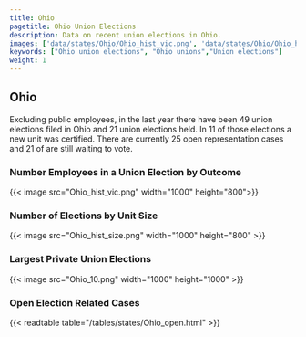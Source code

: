 ```yaml
---
title: Ohio
pagetitle: Ohio Union Elections
description: Data on recent union elections in Ohio.
images: ['data/states/Ohio/Ohio_hist_vic.png', 'data/states/Ohio/Ohio_hist_size.png', 'data/states/Ohio/Ohio_10.png']
keywords: ["Ohio union elections", "Ohio unions","Union elections"]
weight: 1
---
```

##  Ohio

Excluding public employees, in the last year there have been 49 union elections filed in Ohio and 21 union elections held. In 11 of those elections a new unit was certified. There are currently 25 open representation cases and 21 of are still waiting to vote.

### Number Employees in a Union Election by Outcome
{{< image src="Ohio_hist_vic.png" width="1000" height="800">}}

### Number of Elections by Unit Size
{{< image src="Ohio_hist_size.png" width="1000" height="800" >}}

### Largest Private Union Elections
{{< image src="Ohio_10.png" width="1000" height="1000"  >}}

### Open Election Related Cases
{{< readtable table="/tables/states/Ohio_open.html" >}}

